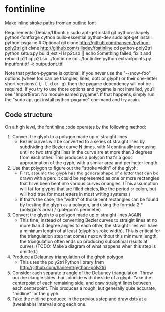 fontinline
==========

Make inline stroke paths from an outline font

Requirements (Debian/Ubuntu):
    sudo apt-get install git python-shapely python-fontforge cython build-essential python-dev
    sudo apt-get install python-pygame  # Optional
    git clone http://github.com/hansent/python-poly2tri
    git clone http://github.com/sillsdev/fontinline
    cd python-poly2tri
    python setup.py build_ext -i
    ls p2t.so || echo Something failed, fix it and rebuild p2t
    cp p2t.so ../fontinline
    cd ../fontinline
    python extractpoints.py inputfont.ttf -o outputfont.ttf

Note that python-pygame is optional: if you never use the "--show-foo" options
(where foo can be triangles, lines, dots or glyph) or their one-letter short
versions (-t, -l, -d or -g), then the pygame dependency will not be required.
If you try to use those options and pygame is not installed, you'll see
"ImportError: No module named pygame". If that happens, simply run the
"sudo apt-get install python-pygame" command and try again.

Code structure
--------------

On a high level, the fontinline code operates by the following method:

1. Convert the glyph to a polygon made up of straight lines
   * Bezier curves will be converted to a series of straight lines by subdividing the Bezier curve N times, with N continually increasing until no two straight lines in the curve are at more than 3 degrees from each other. This produces a polygon that's a good approximation of the glyph, with a similar area and perimeter length.
1. Use that polygon to figure out the "stroke width" of the glyph:
   * First, assume the glyph has the general shape of a letter that can be drawn with a pen: it could be represented as one or more rectangles that have been bent into various curves or angles. (This assumption will fail for glyphs that are filled circles, like the period or colon, but will hold true for most letters in most writing systems.)
   * If that's the case, the "width" of those bent rectangles can be found by treating the glyph as a polygon, and using the formula 2 * (polygon's area) / (polygon's perimeter)
1. Convert the glyph to a polygon made up of straight lines AGAIN
   * This time, instead of converting Bezier curves to straight lines at no more than 3 degree angles to each other, the straight lines will have a minimum length of at least (glyph's stroke width). This is critical for the triangulation step that comes next: without this minimum length, the triangulation often ends up producing suboptimal results at curves. (TODO: Make a diagram of what happens when this step is omitted.)
1. Produce a Delauney triangulation of the glyph polygon
   * This uses the poly2tri Python library from http://github.com/hansent/python-poly2tri
1. Consider each separate triangle of the Delauney triangulation. Throw out the triangle sides that coincide with the side of a glyph. Take the centerpoint of each remaining side, and draw straight lines between each centerpoint. This produces a rough, but generally quite accurate, "midline" for the glyph.
1. Take the midline produced in the previous step and draw dots at a (tweakable) interval along each one.
